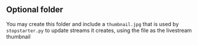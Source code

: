 ## Optional folder

You may create this folder and include a `thumbnail.jpg` that is used by `stopstarter.py` to update streams it creates, using the file as the livestream thumbnail
